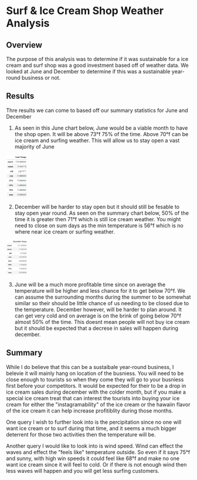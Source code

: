 # Surf & Ice Cream Shop Weather Analysis
## Overview
The purpose of this analysis was to determine if it was sustainable for a ice cream and surf shop was a good investment based off of weather data. We looked at June and December to determine if this was a sustainable year-round business or not.

## Results
Thre results we can come to based off our summary statistics for June and December
1. As seen in this June chart below, June would be a viable month to have the shop open. It will be above 73&#176;f 75% of the time. Above 70&#176;f can be ice cream and surfing weather. This will allow us to stay open a vast majority of June

<img src= "https://github.com/DAsInDavid1/Surfs_Up/blob/main/Challenge_9/June_Summary.png" width=12% height=12%>

2. December will be harder to stay open but it should still be fesable to stay open year round. As seen on the summary chart below, 50% of the time it is greater then 71&#176;f which is still ice cream weather. You might need to close on sum days as the min temperature is 56&#176;f which is no where near ice cream or surfing weather. 

<img src= "https://github.com/DAsInDavid1/Surfs_Up/blob/main/Challenge_9/December_Summary.png" width=12% height=12%>

3. June will be a much more profitable time since on average the temperature will be higher and less chance for it to get below 70&#176;f. We can assume the surrounding months during the summer to be somewhat similar so their should be little chance of us needing to be closed due to the temperature. December however, will be harder to plan around. It can get very cold and on average is on the brink of going below 70&#176;f almost 50% of the time. This doesnt mean people will not buy ice cream but it should be expected that a decrese in sales will happen during december.

## Summary
While I do believe that this can be a sustaibale year-round business, I belevie it will mainly hang on location of the busniess. You will need to be close enough to tourists so when they come they will go to your busniess first before your competitors. It would be expected for their to be a drop in ice cream sales during december with the colder month, but if you make a special ice cream treat that can interest the tourists into buying your ice cream for either the "instagramability" of the ice cream or the hawaiin flavor of the ice cream it can help increase profitiblity during those months.

One query I wish to further look into is the percipitation since no one will want ice cream or to surf during that time, and it seems a much bigger deterrent for those two activities then the temperature will be.

Another query I would like to look into is wind speed. Wind can effect the waves and effect the "feels like" temperature outside. So even if it says 75&#176;f and sunny, with high win speeds it could feel like 68&#176;f and make no one want ice cream since it will feel to cold. Or if there is not enough wind then less waves will happen and you will get less surfing customers.
